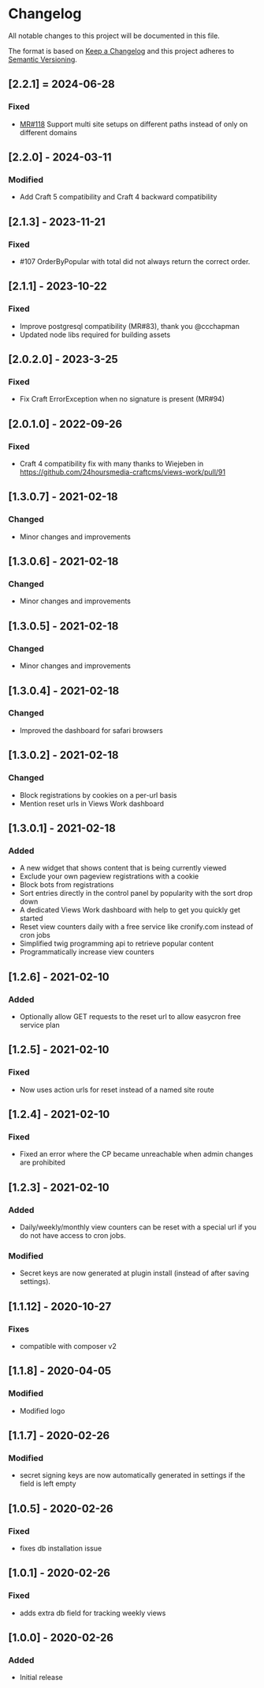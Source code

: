 # Changelog

All notable changes to this project will be documented in this file.

The format is based on [Keep a Changelog](http://keepachangelog.com/) and this project adheres to [Semantic Versioning](http://semver.org/).

## [2.2.1] = 2024-06-28
### Fixed
- [MR#118](https://github.com/24hoursmedia-craftcms/views-work/pull/118) Support multi site setups on different paths instead of only on different domains 

## [2.2.0] - 2024-03-11
### Modified
- Add Craft 5 compatibility and Craft 4 backward compatibility

## [2.1.3] - 2023-11-21
### Fixed
- #107 OrderByPopular with total did not always return the correct order.

## [2.1.1] - 2023-10-22
### Fixed
- Improve postgresql compatibility (MR#83), thank you @ccchapman
- Updated node libs required for building assets

## [2.0.2.0] - 2023-3-25
### Fixed
- Fix Craft ErrorException when no signature is present (MR#94)

## [2.0.1.0] - 2022-09-26
### Fixed
- Craft 4 compatibility fix with many thanks to Wiejeben in https://github.com/24hoursmedia-craftcms/views-work/pull/91

## [1.3.0.7] - 2021-02-18
### Changed
- Minor changes and improvements

## [1.3.0.6] - 2021-02-18
### Changed
- Minor changes and improvements

## [1.3.0.5] - 2021-02-18
### Changed
- Minor changes and improvements

## [1.3.0.4] - 2021-02-18
### Changed
- Improved the dashboard for safari browsers

## [1.3.0.2] - 2021-02-18
### Changed
- Block registrations by cookies on a per-url basis
- Mention reset urls in Views Work dashboard

## [1.3.0.1] - 2021-02-18
### Added
* A new widget that shows content that is being currently viewed
* Exclude your own pageview registrations with a cookie
* Block bots from registrations
* Sort entries directly in the control panel by popularity with the sort drop down
* A dedicated Views Work dashboard with help to get you quickly get started
* Reset view counters daily with a free service like cronify.com instead of cron jobs
* Simplified twig programming api to retrieve popular content
* Programmatically increase view counters

## [1.2.6] - 2021-02-10
### Added
- Optionally allow GET requests to the reset url to allow easycron free service plan

## [1.2.5] - 2021-02-10
### Fixed
- Now uses action urls for reset instead of a named site route

## [1.2.4] - 2021-02-10
### Fixed
- Fixed an error where the CP became unreachable when admin changes are prohibited

## [1.2.3] - 2021-02-10
### Added
- Daily/weekly/monthly view counters can be reset with a special url if you do not have access to cron jobs.

### Modified
- Secret keys are now generated at plugin install (instead of after saving settings).

## [1.1.12] - 2020-10-27
### Fixes
- compatible with composer v2

## [1.1.8] - 2020-04-05
### Modified
- Modified logo

## [1.1.7] - 2020-02-26
### Modified
- secret signing keys are now automatically generated in settings if the field is left empty

## [1.0.5] - 2020-02-26
### Fixed
- fixes db installation issue

## [1.0.1] - 2020-02-26
### Fixed
- adds extra db field for tracking weekly views


## [1.0.0] - 2020-02-26
### Added
- Initial release
